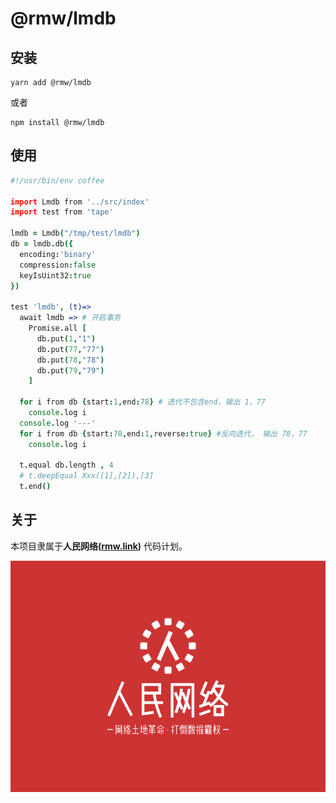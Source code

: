<!-- 本文件由 ./readme.make.md 自动生成，请不要直接修改此文件 -->

# @rmw/lmdb

##  安装

```
yarn add @rmw/lmdb
```

或者

```
npm install @rmw/lmdb
```

## 使用

```coffee
#!/usr/bin/env coffee

import Lmdb from '../src/index'
import test from 'tape'

lmdb = Lmdb("/tmp/test/lmdb")
db = lmdb.db({
  encoding:'binary'
  compression:false
  keyIsUint32:true
})

test 'lmdb', (t)=>
  await lmdb => # 开启事务
    Promise.all [
      db.put(1,"1")
      db.put(77,"77")
      db.put(78,"78")
      db.put(79,"79")
    ]

  for i from db {start:1,end:78} # 迭代不包含end，输出 1，77
    console.log i
  console.log '---'
  for i from db {start:78,end:1,reverse:true} #反向迭代， 输出 78，77
    console.log i

  t.equal db.length , 4
  # t.deepEqual Xxx([1],[2]),[3]
  t.end()

```

## 关于

本项目隶属于**人民网络([rmw.link](//rmw.link))** 代码计划。

![人民网络](https://raw.githubusercontent.com/rmw-link/logo/master/rmw.red.bg.svg)
